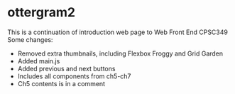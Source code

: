 # ottergram2

This is a continuation of introduction web page to Web Front End CPSC349
Some changes:
- Removed extra thumbnails, including Flexbox Froggy and Grid Garden
- Added main.js
- Added previous and next buttons
- Includes all components from ch5-ch7
- Ch5 contents is in a comment
